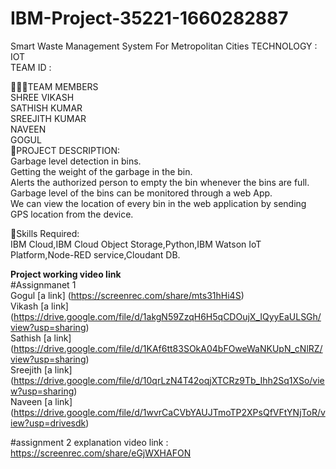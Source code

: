 # IBM-Project-35221-1660282887
Smart Waste Management System For Metropolitan Cities
TECHNOLOGY : IOT        
TEAM ID :

👨‍👩‍👦TEAM MEMBERS       
SHREE VIKASH   
SATHISH KUMAR        
SREEJITH KUMAR        
NAVEEN       
GOGUL         
📜PROJECT DESCRIPTION:          
Garbage level detection in bins.     
Getting the weight of the garbage in the bin.      
Alerts the authorized person to empty the bin whenever the bins are full.     
Garbage level of the bins can be monitored through a web App.        
We can view the location of every bin in the web application by sending GPS location from the device.    

🎯Skills Required:         
IBM Cloud,IBM Cloud Object Storage,Python,IBM Watson IoT Platform,Node-RED service,Cloudant DB.

**Project working video link**      
#Assignmanet 1     
Gogul [a link]   (https://screenrec.com/share/mts31hHi4S)    
Vikash [a link]  (https://drive.google.com/file/d/1akgN59ZzqH6H5qCDOujX_IQyyEaULSGh/view?usp=sharing)   
Sathish [a link] (https://drive.google.com/file/d/1KAf6tt83SOkA04bFOweWaNKUpN_cNlRZ/view?usp=sharing)   
Sreejith [a link] (https://drive.google.com/file/d/10qrLzN4T42oqjXTCRz9Tb_Ihh2Sq1XSo/view?usp=sharing)   
Naveen [a link]  (https://drive.google.com/file/d/1wvrCaCVbYAUJTmoTP2XPsQfVFtYNjToR/view?usp=drivesdk)  
  
#assignment 2 
explanation video link : https://screenrec.com/share/eGjWXHAFON
